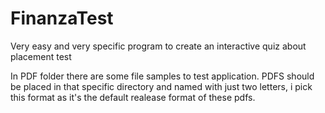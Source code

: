 # FinanzaTest
Very easy and very specific program to create an interactive quiz about placement test

In PDF folder there are some file samples to test application.
PDFS should be placed in that specific directory and named with just two letters, i pick this format as it's the default realease format of these pdfs.
